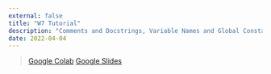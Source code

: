 ```yaml
---
external: false
title: "W7 Tutorial"
description: "Comments and Docstrings, Variable Names and Global Constants, Namespaces, Timely Returns"
date: 2022-04-04
---
```


> [Google Colab](https://colab.research.google.com/drive/1XFI-XnF71TmIwFCRB7ya-lNnOr7Nj34l?usp=sharing)
> [Google Slides](https://docs.google.com/presentation/d/1tkKafIhiIXZnJoDiouZs3fmWFlaGGxUwX05uScg7ES8/edit?usp=sharing)


